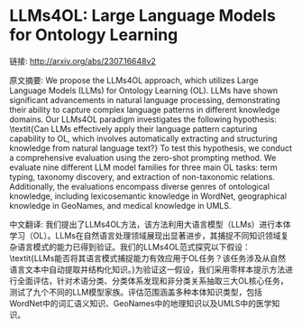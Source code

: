 # LLMs4OL: Large Language Models for Ontology Learning

链接: http://arxiv.org/abs/2307.16648v2

原文摘要:
We propose the LLMs4OL approach, which utilizes Large Language Models (LLMs)
for Ontology Learning (OL). LLMs have shown significant advancements in natural
language processing, demonstrating their ability to capture complex language
patterns in different knowledge domains. Our LLMs4OL paradigm investigates the
following hypothesis: \textit{Can LLMs effectively apply their language pattern
capturing capability to OL, which involves automatically extracting and
structuring knowledge from natural language text?} To test this hypothesis, we
conduct a comprehensive evaluation using the zero-shot prompting method. We
evaluate nine different LLM model families for three main OL tasks: term
typing, taxonomy discovery, and extraction of non-taxonomic relations.
Additionally, the evaluations encompass diverse genres of ontological
knowledge, including lexicosemantic knowledge in WordNet, geographical
knowledge in GeoNames, and medical knowledge in UMLS.

中文翻译:
我们提出了LLMs4OL方法，该方法利用大语言模型（LLMs）进行本体学习（OL）。LLMs在自然语言处理领域展现出显著进步，其捕捉不同知识领域复杂语言模式的能力已得到验证。我们的LLMs4OL范式探究以下假设：\textit{LLMs能否将其语言模式捕捉能力有效应用于OL任务？该任务涉及从自然语言文本中自动提取并结构化知识。}为验证这一假设，我们采用零样本提示方法进行全面评估，针对术语分类、分类体系发现和非分类关系抽取三大OL核心任务，测试了九个不同的LLM模型家族。评估范围涵盖多种本体知识类型，包括WordNet中的词汇语义知识、GeoNames中的地理知识以及UMLS中的医学知识。
